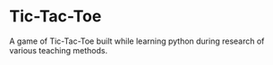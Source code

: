 # Tic-Tac-Toe
A game of Tic-Tac-Toe built while learning python during research of various teaching methods. 
